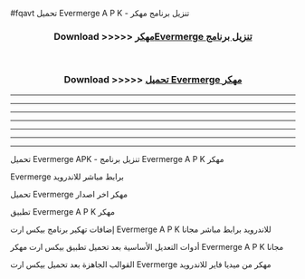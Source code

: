 #fqavt تحميل Evermerge  A P K - تنزيل برنامج مهكر



<div align="center">
<h3>Download >>>>> <a href="https://runaway1.web.app/?sq=Evermerge ">مهكرEvermerge  تنزيل برنامج</a></h3><br>

<h3>Download >>>>> <a href="https://runaway1.web.app/?sq=Evermerge ">تحميل Evermerge  مهكر</a></h3>
</div>


----------------------------------------------------------

----------------------------------------------------------

----------------------------------------------------------

----------------------------------------------------------

----------------------------------------------------------

----------------------------------------------------------

----------------------------------------------------------

تحميل Evermerge  APK - تنزيل برنامج Evermerge  A P K مهكر

Evermerge  برابط مباشر للاندرويد

تحميل Evermerge  مهكر اخر اصدار

تطبيق Evermerge  A P K مهكر

إضافات تهكير برنامج بيكس ارت Evermerge  A P K للاندرويد برابط مباشر مجانا

أدوات التعديل الأساسية بعد تحميل تطبيق بيكس ارت مهكر Evermerge  A P K مجانا

القوالب الجاهزة بعد تحميل بيكس ارت Evermerge  مهكر من ميديا فاير للاندرويد


